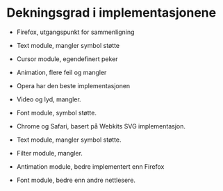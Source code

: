 # Dekningsgrad i implementasjonene #

* Firefox, utgangspunkt for sammenligning
* Text module, mangler symbol støtte
* Cursor module, egendefinert peker
* Animation, flere feil og mangler

* Opera har den beste implementasjonen
* Video og lyd, mangler.
* Font module, symbol støtte.

* Chrome og Safari, basert på Webkits SVG implementasjon.
* Text module, mangler symbol støtte.
* Filter module, mangler.
* Antimation module, bedre implementert enn Firefox
* Font module, bedre enn andre nettlesere.
